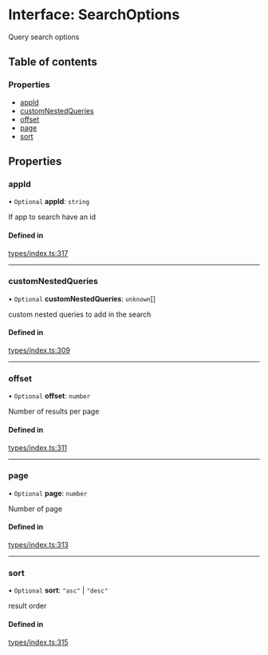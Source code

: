 # Interface: SearchOptions

Query search options

## Table of contents

### Properties

- [appId](SearchOptions.md#appid)
- [customNestedQueries](SearchOptions.md#customnestedqueries)
- [offset](SearchOptions.md#offset)
- [page](SearchOptions.md#page)
- [sort](SearchOptions.md#sort)

## Properties

### appId

• `Optional` **appId**: `string`

If app to search have an id

#### Defined in

[types/index.ts:317](https://github.com/nevermined-io/components-catalog/blob/3086cb7/catalog/src/types/index.ts#L317)

___

### customNestedQueries

• `Optional` **customNestedQueries**: `unknown`[]

custom nested queries to add in the search

#### Defined in

[types/index.ts:309](https://github.com/nevermined-io/components-catalog/blob/3086cb7/catalog/src/types/index.ts#L309)

___

### offset

• `Optional` **offset**: `number`

Number of results per page

#### Defined in

[types/index.ts:311](https://github.com/nevermined-io/components-catalog/blob/3086cb7/catalog/src/types/index.ts#L311)

___

### page

• `Optional` **page**: `number`

Number of page

#### Defined in

[types/index.ts:313](https://github.com/nevermined-io/components-catalog/blob/3086cb7/catalog/src/types/index.ts#L313)

___

### sort

• `Optional` **sort**: ``"asc"`` \| ``"desc"``

result order

#### Defined in

[types/index.ts:315](https://github.com/nevermined-io/components-catalog/blob/3086cb7/catalog/src/types/index.ts#L315)
